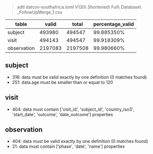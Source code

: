 >adtl datcov-southafrica.toml V130\ Shortened\ Full\ Database\ _FollowUpMerge_1.csv

|table          |valid  |total  |percentage_valid|
|---------------|-------|-------|----------------|
|subject        |493980 |494547 |99.885350% |
|visit          |494143 |494547 |99.918309% |
|observation    |2197083        |2197508        |99.980660% |

## subject

* 316: data must be valid exactly by one definition (0 matches found)
* 251: data.age must be smaller than or equal to 120

## visit

* 404: data must contain ['visit_id', 'subject_id', 'country_iso3', 'start_date', 'outcome', 'date_outcome'] properties

## observation

* 404: data must be valid exactly by one definition (0 matches found)
* 21: data must contain ['phase', 'date', 'name'] properties
